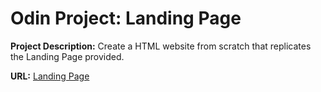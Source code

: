 # Odin Project: Landing Page

**Project Description:**
Create a HTML website from scratch that replicates the Landing Page provided.

**URL:** [Landing Page](https://aliya-gamez.github.io/odin-landing-page/)
